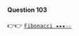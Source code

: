 #### Question 103
👉👉  [`Fibonacci ★★★☆☆`](https://github.com/jevishoo/algorithm_learning/blob/master/code/RecursionDP/Fibonacci.java)
